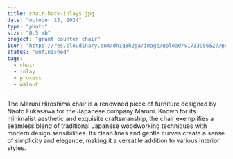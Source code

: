 ```yaml
---
title: chair-back-inlays.jpg
date: "october 13, 2024"
type: "photo"
size: "0.5 mb"
project: "grant counter chair"
icon: "https://res.cloudinary.com/dn1q8h2ga/image/upload/v1733956527/proportional.design-3.0/grant-counter-chair/chair-back-inlays_fpyynx.webp"
status: "unfinished"
tags:
  - chair
  - inlay
  - process
  - walnut
---
```


The Maruni Hiroshima chair is a renowned piece of furniture designed by Naoto Fukasawa for the Japanese company Maruni. Known for its minimalist aesthetic and exquisite craftsmanship, the chair exemplifies a seamless blend of traditional Japanese woodworking techniques with modern design sensibilities.
Its clean lines and gentle curves create a sense of simplicity and elegance, making it a versatile addition to various interior styles.

